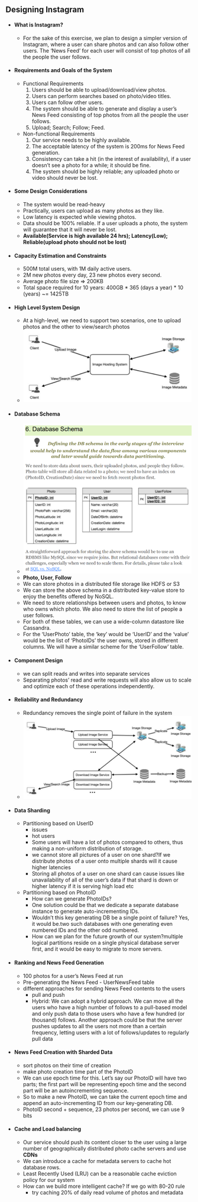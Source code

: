 ## Designing Instagram
- #### What is Instagram?
  - For the sake of this exercise, we plan to design a simpler version of Instagram, where a user can share photos and can also follow other users. The ‘News Feed’ for each user will consist of top photos of all the people the user follows.
- #### Requirements and Goals of the System
  - Functional Requirements
    1. Users should be able to upload/download/view photos.
    2. Users can perform searches based on photo/video titles.
    3. Users can follow other users.
    4. The system should be able to generate and display a user’s News Feed consisting of top photos from all the people the user follows.
    5. Upload; Search; Follow; Feed.
  - Non-functional Requirements
    1. Our service needs to be highly available.
    2. The acceptable latency of the system is 200ms for News Feed generation.
    3. Consistency can take a hit (in the interest of availability), if a user doesn’t see a photo for a while; it should be fine.
    4. The system should be highly reliable; any uploaded photo or video should never be lost.
- #### Some Design Considerations
  - The system would be read-heavy
  - Practically, users can upload as many photos as they like.
  - Low latency is expected while viewing photos.
  - Data should be 100% reliable. If a user uploads a photo, the system will guarantee that it will never be lost.
  - **Available(Service is high available 24 hrs); Latency(Low); Reliable(upload photo should not be lost)**
- #### Capacity Estimation and Constraints
  - 500M total users, with 1M daily active users.
  - 2M new photos every day, 23 new photos every second.
  - Average photo file size => 200KB
  - Total space required for 10 years: 400GB * 365 (days a year) * 10 (years) ~= 1425TB
- #### High Level System Design
  - At a high-level, we need to support two scenarios, one to upload photos and the other to view/search photos
  - ![Image](./images/ch4-5.png)
- #### Database Schema
  - ![Image](./images/ch4-6.png)
  - **Photo, User, Follow**
  - We can store photos in a distributed file storage like HDFS or S3
  - We can store the above schema in a distributed key-value store to enjoy the benefits offered by NoSQL.
  - We need to store relationships between users and photos, to know who owns which photo. We also need to store the list of people a user follows.
  - For both of these tables, we can use a wide-column datastore like Cassandra.
  - For the ‘UserPhoto’ table, the ‘key’ would be ‘UserID’ and the ‘value’ would be the list of ‘PhotoIDs’ the user owns, stored in different columns. We will have a similar scheme for the ‘UserFollow’ table.
- #### Component Design
  - we can split reads and writes into separate services
  - Separating photos’ read and write requests will also allow us to scale and optimize each of these operations independently.
-  #### Reliability and Redundancy
   -  Redundancy removes the single point of failure in the system
   -  ![Image](./images/ch4-9.png)
- #### Data Sharding
  - Partitioning based on UserID
    - issues
    - hot users
    - Some users will have a lot of photos compared to others, thus making a non-uniform distribution of storage.
    - we cannot store all pictures of a user on one shard?If we distribute photos of a user onto multiple shards will it cause higher latencies
    - Storing all photos of a user on one shard can cause issues like unavailability of all of the user’s data if that shard is down or higher latency if it is serving high load etc
  - Partitioning based on PhotoID
    - How can we generate PhotoIDs?
    - One solution could be that we dedicate a separate database instance to generate auto-incrementing IDs. 
    - Wouldn’t this key generating DB be a single point of failure? Yes, it would be.two such databases with one generating even numbered IDs and the other odd numbered.
    - How can we plan for the future growth of our system?multiple logical partitions reside on a single physical database server first, and it would be easy to migrate to more servers.
- #### Ranking and News Feed Generation
  - 100 photos for a user’s News Feed at run
  - Pre-generating the News Feed - UserNewsFeed table
  - different approaches for sending News Feed contents to the users
    - pull and push
    - Hybrid: We can adopt a hybrid approach. We can move all the users who have a high number of follows to a pull-based model and only push data to those users who have a few hundred (or thousand) follows. Another approach could be that the server pushes updates to all the users not more than a certain frequency, letting users with a lot of follows/updates to regularly pull data
- #### News Feed Creation with Sharded Data
  - sort photos on their time of creation
  - make photo creation time part of the PhotoID
  - We can use epoch time for this. Let’s say our PhotoID will have two parts; the first part will be representing epoch time and the second part will be an autoincrementing sequence. 
  - So to make a new PhotoID, we can take the current epoch time and append an auto-incrementing ID from our key-generating DB.
  - PhotoID second + sequence, 23 photos per second, we can use 9 bits
- #### Cache and Load balancing
  - Our service should push its content closer to the user using a large number of geographically distributed photo cache servers and use **CDNs**
  - We can introduce a cache for metadata servers to cache hot database rows.
  - Least Recently Used (LRU) can be a reasonable cache eviction policy for our system
  - How can we build more intelligent cache? If we go with 80-20 rule
    - try caching 20% of daily read volume of photos and metadata